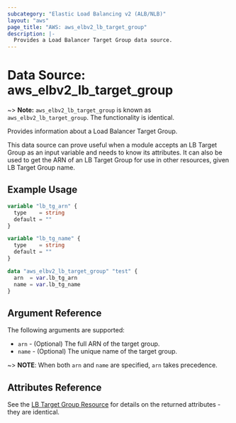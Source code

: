 ```yaml
---
subcategory: "Elastic Load Balancing v2 (ALB/NLB)"
layout: "aws"
page_title: "AWS: aws_elbv2_lb_target_group"
description: |-
  Provides a Load Balancer Target Group data source.
---
```


# Data Source: aws_elbv2_lb_target_group

~> **Note:** `aws_elbv2_lb_target_group` is known as `aws_elbv2_lb_target_group`. The functionality is identical.

Provides information about a Load Balancer Target Group.

This data source can prove useful when a module accepts an LB Target Group as an
input variable and needs to know its attributes. It can also be used to get the ARN of
an LB Target Group for use in other resources, given LB Target Group name.

## Example Usage

```terraform
variable "lb_tg_arn" {
  type    = string
  default = ""
}

variable "lb_tg_name" {
  type    = string
  default = ""
}

data "aws_elbv2_lb_target_group" "test" {
  arn  = var.lb_tg_arn
  name = var.lb_tg_name
}
```

## Argument Reference

The following arguments are supported:

* `arn` - (Optional) The full ARN of the target group.
* `name` - (Optional) The unique name of the target group.

~> **NOTE**: When both `arn` and `name` are specified, `arn` takes precedence.

## Attributes Reference

See the [LB Target Group Resource](/docs/providers/aws/r/lb_target_group.html) for details
on the returned attributes - they are identical.
